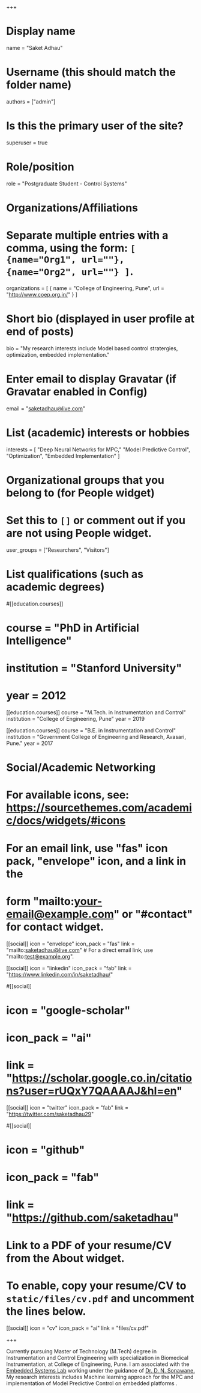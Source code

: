 +++
# Display name
name = "Saket Adhau"

# Username (this should match the folder name)
authors = ["admin"]

# Is this the primary user of the site?
superuser = true

# Role/position
role = "Postgraduate Student - Control Systems"

# Organizations/Affiliations
#   Separate multiple entries with a comma, using the form: `[ {name="Org1", url=""}, {name="Org2", url=""} ]`.
organizations = [ { name = "College of Engineering, Pune", url = "http://www.coep.org.in/" } ]

# Short bio (displayed in user profile at end of posts)
bio = "My research interests include Model based control stratergies, optimization, embedded implementation."

# Enter email to display Gravatar (if Gravatar enabled in Config)
email = "saketadhau@live.com"

# List (academic) interests or hobbies
interests = [
  "Deep Neural Networks for MPC,"
  "Model Predictive Control",
  "Optimization",
  "Embedded Implementation"
]

# Organizational groups that you belong to (for People widget)
#   Set this to `[]` or comment out if you are not using People widget.
user_groups = ["Researchers", "Visitors"]

# List qualifications (such as academic degrees)
#[[education.courses]]
#  course = "PhD in Artificial Intelligence"
#  institution = "Stanford University"
#  year = 2012

[[education.courses]]
  course = "M.Tech. in Instrumentation and Control"
  institution = "College of Engineering, Pune"
  year = 2019

[[education.courses]]
  course = "B.E. in Instrumentation and Control"
  institution = "Government College of Engineering and Research, Avasari, Pune."
  year = 2017

# Social/Academic Networking
# For available icons, see: https://sourcethemes.com/academic/docs/widgets/#icons
#   For an email link, use "fas" icon pack, "envelope" icon, and a link in the
#   form "mailto:your-email@example.com" or "#contact" for contact widget.

[[social]]
  icon = "envelope"
  icon_pack = "fas"
  link = "mailto:saketadhau@live.com"  # For a direct email link, use "mailto:test@example.org".


[[social]]
  icon = "linkedin"
  icon_pack = "fab"
  link = "https://www.linkedin.com/in/saketadhau/"  

#[[social]]
#  icon = "google-scholar"
#  icon_pack = "ai"
#  link = "https://scholar.google.co.in/citations?user=rUQxY7QAAAAJ&hl=en"

[[social]]
  icon = "twitter"
  icon_pack = "fab"
  link = "https://twitter.com/saketadhau29"
  
#[[social]]
# icon = "github"
#  icon_pack = "fab"
#  link = "https://github.com/saketadhau"


# Link to a PDF of your resume/CV from the About widget.
# To enable, copy your resume/CV to `static/files/cv.pdf` and uncomment the lines below.
 [[social]]
   icon = "cv"
   icon_pack = "ai"
   link = "files/cv.pdf"

+++

Currently pursuing Master of Technology (M.Tech) degree in Instrumentation and Control Engineering with specialization in Biomedical Instrumentation, at College of Engineering, Pune. I am associated with the  <a href="http://www.coepembeddedlab.com/">Embedded Systems Lab</a> working under the guidance of <a href="http://scholar.google.co.in/citations?user=sKwGRiYAAAAJ&hl=en">Dr. D. N. Sonawane.</a>  My research interests includes Machine learning approach for the MPC and implementation of  Model Predictive Control on embedded platforms .
